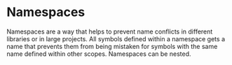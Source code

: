 # Namespaces

Namespaces are a way that helps to prevent name conflicts in different 
libraries or in large projects. All symbols defined within a namespace gets a 
name that prevents them from being mistaken for symbols with the same name 
defined within other scopes. Namespaces can be nested.

